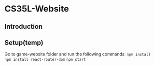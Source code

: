 # CS35L-Website
## Introduction
## Setup(temp)
Go to game-website folder and run the following commands:
`npm install`
`npm install react-router-dom`
`npm start`